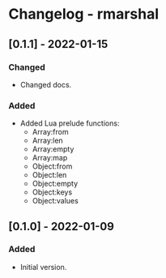 # Changelog - rmarshal

## [0.1.1] - 2022-01-15
### Changed
- Changed docs.
### Added
- Added Lua prelude functions:
  - Array:from
  - Array:len
  - Array:empty
  - Array:map
  - Object:from
  - Object:len
  - Object:empty
  - Object:keys
  - Object:values

## [0.1.0] - 2022-01-09
### Added
- Initial version.
